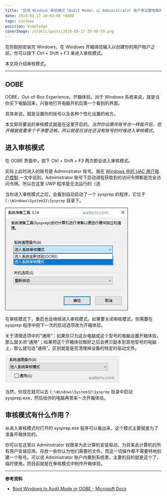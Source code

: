```yaml
---
title: "启用 Windows 审核模式（Audit Mode），以 Administrator 账户来设置电脑的开箱体验"
date: 2019-03-17 20:02:05 +0800
tags: windows
position: knowledge
coverImage: /static/posts/2019-03-17-20-00-59.png
---
```


在你刚刚安装完 Windows，在 Windows 开箱体验输入以创建你的用户账户之前，你可以按下 Ctrl + Shift + F3 来进入审核模式。

本文将介绍审核模式。

---

<div id="toc"></div>

## OOBE

OOBE，Out-of-Box Experience，开箱体验。对于 Windows 系统来说，就是当你买下电脑回来，兴奋地打开电脑开机后第一个看到的界面。

具体来说，就是设置你的账号以及各种个性化设置的地方。

本文即将要说的审核模式就是在这里开启的。*当然你设置完账号也一样能开启，但开箱就是要来个干净整洁嘛，所以就是应该在还没有账号的时候进入审核模式。*

## 进入审核模式

在 OOBE 界面中，按下 Ctrl + Shift + F3 两次即会进入审核模式。

实际上此时进入的账号是 Administrator 账号。我在 [Windows 中的 UAC 用户账户控制](/post/windows-user-account-control) 一文中说到，Administrator 账号下启动进程获取到的访问令牌都是完全访问令牌。所以在这里 UWP 程序是无法运行的（逃

当你进入审核模式之后，会看到自动启动了一个 sysprep 的程序，它位于 `C:\Windows\System32\Sysprep` 目录下。

![系统准备工具](/static/posts/2019-03-17-20-00-59.png)

在审核模式下，重启也会继续进入审核模式。如果要关闭审核模式，则需要在 sysprep 程序中把下一次的启动选项改为开箱体验。

关于清理选项中的“通用”：如果你只为这台电脑或这个型号的电脑设置开箱体验，那么就关闭“通用”；如果把这个开箱体验做好之后会拷贝副本到其他型号的电脑上，那么就勾选“通用”。区别就是是否清理掉设备的特定的驱动文件。

![清理 - 通用](/static/posts/2019-03-17-20-01-53.png)

当然，你现在就可以去 `C:\Windows\System32\Sysprep` 目录中启动 sysprep.exe，然后给你的电脑再带来一次开箱体验。

## 审核模式有什么作用？

从进入审核模式时打开的 sysprep.exe 程序可以看出来，这个模式主要就是为了准备开箱体验的。

你可以在这里以 Administrator 权限来为此计算机安装驱动，为将来此计算机的所有用户安装应用、存放一些你认为他们需要的文件。而这一切操作都不需要特地创建一个账号。可以说 Administrator 账户内置到系统里，主要的目的就是这个了，临时使用。而目前就是在审核模式中制作开箱体验。

---

**参考资料**

- [Boot Windows to Audit Mode or OOBE - Microsoft Docs](https://docs.microsoft.com/en-us/windows-hardware/manufacture/desktop/boot-windows-to-audit-mode-or-oobe)

